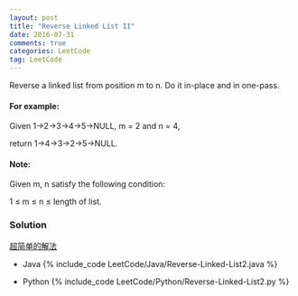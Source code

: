 ```yaml
---
layout: post
title: "Reverse Linked List II"
date: 2016-07-31
comments: true
categories: LeetCode
tag: LeetCode
---
```


Reverse a linked list from position m to n. Do it in-place and in one-pass.

#### For example:
Given 1->2->3->4->5->NULL, m = 2 and n = 4,

return 1->4->3->2->5->NULL.

#### Note:
Given m, n satisfy the following condition:

1 ≤ m ≤ n ≤ length of list.

<!--more-->
### Solution
[超简单的解法](https://discuss.leetcode.com/topic/8976/simple-java-solution-with-clear-explanation)


* Java
{% include_code LeetCode/Java/Reverse-Linked-List2.java %}

* Python
{% include_code LeetCode/Python/Reverse-Linked-List2.py %}
